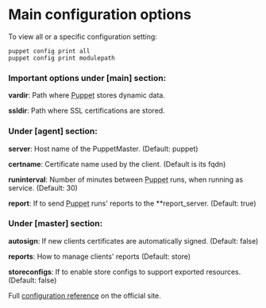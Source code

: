      
     
           
       
<h1>Main configuration options</h1>
       
                            
<p>To view all or a specific configuration setting:</p> 
<pre class=" code"><code><span class="java_plain">puppet&nbsp;config&nbsp;print&nbsp;all</span>
<span class="java_plain">puppet&nbsp;config&nbsp;print&nbsp;modulepath</span></code></pre> 
<h3>Important options under <strong>[main]</strong> section:</h3>
<p><strong>vardir</strong>: Path where <abbr title="Puppet automation tool">Puppet</abbr> stores dynamic data.</p>
<p><strong>ssldir</strong>: Path where SSL certifications are stored.</p> 
<h3>Under <strong>[agent]</strong> section:</h3>
<p><strong>server</strong>: Host name of the PuppetMaster. (Default: puppet)</p>
<p><strong>certname</strong>: Certificate name used by the client. (Default is its fqdn)</p>
<p><strong>runinterval</strong>: Number of minutes between <abbr title="Puppet automation tool">Puppet</abbr> runs, when running as service. (Default: 30)</p>
<p><strong>report</strong>: If to send <abbr title="Puppet automation tool">Puppet</abbr> runs' reports to the **report_server. (Default: true)</p> 
<h3>Under <strong>[master]</strong> section:</h3>
<p><strong>autosign</strong>: If new clients certificates are automatically signed. (Default: false)</p>
<p><strong>reports</strong>: How to manage clients' reports (Default: store)</p>
<p><strong>storeconfigs</strong>: If to enable store configs to support exported resources. (Default: false)</p>
<p>Full <a href="http://docs.puppetlabs.com/references/latest/configuration.html">configuration reference</a> on the official site.</p>
     

